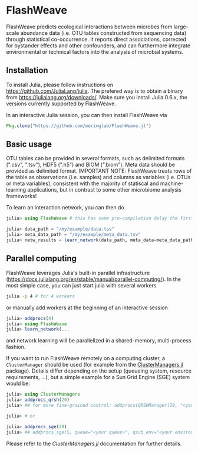 # FlashWeave

FlashWeave predicts ecological interactions between microbes from large-scale abundance data (i.e. OTU tables constructed from sequencing data) through statistical co-occurrence. It reports direct associations, corrected for bystander effects and other confounders, and can furthermore integrate environmental or technical factors into the analysis of microbial systems.


## Installation ##

To install Julia, please follow instructions on https://github.com/JuliaLang/julia. The prefered way is to obtain a binary from https://julialang.org/downloads/. Make sure you install Julia 0.6.x, the versions currently supported by FlashWeave.

In an interactive Julia session, you can then install FlashWeave via

```julia
Pkg.clone("https://github.com/meringlab/FlashWeave.jl")
```


## Basic usage ##

OTU tables can be provided in several formats, such as delimited formats (".csv", ".tsv"), HDF5 (".h5") and BIOM (".biom"). Meta data should be provided as delimited format. IMPORTANT NOTE: FlashWeave treats rows of the table as observations (i.e. samples) and columns as variables (i.e. OTUs or meta variables), consistent with the majority of statiscal and machine-learning applications, but in contrast to some other microbiome analysis frameworks!

To learn an interaction network, you can then do

```julia
julia> using FlashWeave # this has some pre-compilation delay the first time it's called, subsequent imports are fast

julia> data_path = "/my/example/data.tsv"
julia> meta_data_path = "/my/example/meta_data.tsv"
julia> netw_results = learn_network(data_path, meta_data=meta_data_path, sensitive=true, heterogeneous=false, max_k=3)
```


## Parallel computing ##

FlashWeave leverages Julia's built-in parallel infrastructure (https://docs.julialang.org/en/stable/manual/parallel-computing/). In the most simple case, you can just start julia with several workers

```bash
julia -p 4 # for 4 workers
```

or manually add workers at the beginning of an interactive session

```julia
julia> addprocs(4)
julia> using FlashWeave
julia> learn_network(...
```
and network learning will be parallelized in a shared-memory, multi-process fashion. 

If you want to run FlashWeave remotely on a computing cluster, a ```ClusterManager``` should be used (for example from the [ClusterManagers.jl](https://github.com/JuliaParallel/ClusterManagers.jl) package). Details differ depending on the setup (queueing system, resource requirements, ...), but a simple example for a Sun Grid Engine (SGE) system would be:

```julia
julia> using ClusterManagers
julia> addprocs_qrsh(20)
julia> ## for more fine-grained control: addprocs(QRSHManager(20, "<your queue>"), qsub_env="<your environment>", params=Dict(:res_list=>"<requested resources>"))

julia> # or

julia> addprocs_sge(20)
julia> ## addprocs_sge(5, queue="<your queue>", qsub_env="<your environment>", res_list="<requested resources>")
```
Please refer to the *ClusterManagers.jl* documentation for further details.
